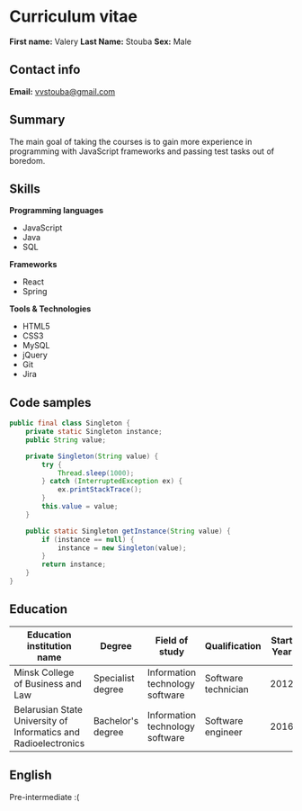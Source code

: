 # Curriculum vitae

**First name:** Valery
**Last Name:**  Stouba
**Sex:** Male

## Contact info

**Email:** vvstouba@gmail.com
 
 ## Summary
 
The main goal of taking the courses is to gain more experience in programming with JavaScript frameworks and passing test tasks out of boredom.

## Skills

**Programming languages**
+ JavaScript
+ Java
+ SQL

**Frameworks**
+ React
+ Spring

**Tools & Technologies**
+ HTML5
+ CSS3
+ MySQL
+ jQuery
+ Git
+ Jira

## Code samples

```java
public final class Singleton {
    private static Singleton instance;
    public String value;

    private Singleton(String value) {
        try {
            Thread.sleep(1000);
        } catch (InterruptedException ex) {
            ex.printStackTrace();
        }
        this.value = value;
    }

    public static Singleton getInstance(String value) {
        if (instance == null) {
            instance = new Singleton(value);
        }
        return instance;
    }
}
```


## Education

Education institution name | Degree | Field of study | Qualification | Start Year | End Year (or expected)
------------ | ------------- | ------------- | ------------- | ------------- | -------------
Minsk College of Business and Law | Specialist degree | Information technology software | Software technician | 2012 | 2016
Belarusian State University of Informatics and Radioelectronics| Bachelor's degree | Information technology software | Software engineer | 2016 | 2020

## English
Pre-intermediate :(
